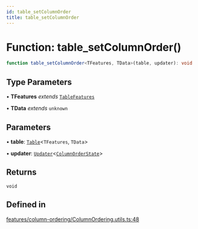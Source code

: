 ```yaml
---
id: table_setColumnOrder
title: table_setColumnOrder
---
```


# Function: table\_setColumnOrder()

```ts
function table_setColumnOrder<TFeatures, TData>(table, updater): void
```

## Type Parameters

• **TFeatures** *extends* [`TableFeatures`](../interfaces/tablefeatures.md)

• **TData** *extends* `unknown`

## Parameters

• **table**: [`Table`](../type-aliases/table.md)\<`TFeatures`, `TData`\>

• **updater**: [`Updater`](../type-aliases/updater.md)\<[`ColumnOrderState`](../type-aliases/columnorderstate.md)\>

## Returns

`void`

## Defined in

[features/column-ordering/ColumnOrdering.utils.ts:48](https://github.com/TanStack/table/blob/b1e6b79157b0debc7222660572b06c8b857f4605/packages/table-core/src/features/column-ordering/ColumnOrdering.utils.ts#L48)
